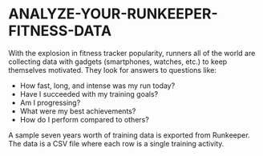 # ANALYZE-YOUR-RUNKEEPER-FITNESS-DATA
With the explosion in fitness tracker popularity, runners all of the world are collecting data with gadgets (smartphones, watches, etc.) to keep themselves motivated. They look for answers to questions like:

  * How fast, long, and intense was my run today?
  * Have I succeeded with my training goals?
  * Am I progressing?
  * What were my best achievements?
  * How do I perform compared to others?

A sample seven years worth of training data is exported from Runkeeper. The data is a CSV file where each row is a single training activity.
